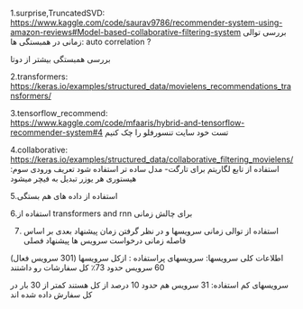 1.surprise,TruncatedSVD:                                         
https://www.kaggle.com/code/saurav9786/recommender-system-using-amazon-reviews#Model-based-collaborative-filtering-system
بررسی توالی زمانی در همبستگی ها: auto correlation ?

بررسی همبستگی بیشتر از دوتا

2.transformers:                                                 
https://keras.io/examples/structured_data/movielens_recommendations_transformers/

3.tensorflow_recommend:                                                               
https://www.kaggle.com/code/mfaaris/hybrid-and-tensorflow-recommender-system#4
تست خود سایت تنسورفلو را چک کنیم

4.collaborative:                                                                 
https://keras.io/examples/structured_data/collaborative_filtering_movielens/
استفاده از تابع لگاریتم برای تارگت- 
مدل ساده تر استفاده شود
تعریف ورودی سوم:  هیستوری هر یوزر تبدیل به فیچر میشود


5.استفاده از داده های هم بستگی

6.استفاده از transformers and rnn برای چالش زمانی                    

7. استفاده از توالی زمانی سرویسها  و در نظر گرفتن زمان پیشنهاد بعدی بر اساس فاصله زمانی درخواست سرویس ها 
پیشنهاد فصلی

اطلاعات کلی سرویسها:
سرویسهای پراستفاده : 
ازکل سرویسها (301 سرویس فعال) 60 سرویس حدود 73٪ کل سفارشات رو داشتند

سرویسهای کم استفاده: 31 سرویس هم  حدود 10 درصد از کل هستند کمتر از 30 بار در کل سفارش داده شده اند

